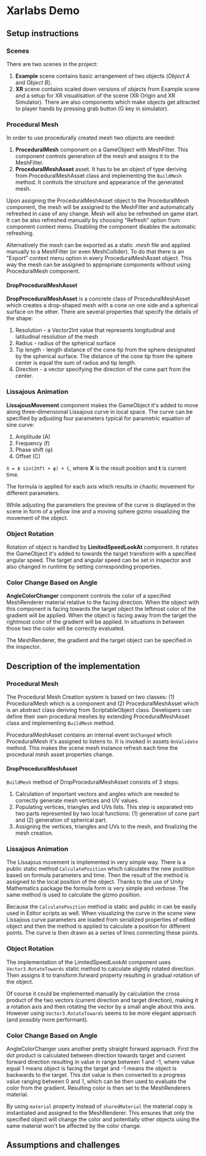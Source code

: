 # Xarlabs Demo

## Setup instructions

### Scenes 
There are two scenes in the project: 
1) **Example** scene contains basic arrangement of two objects (*Object A* and *Object B*). 
2) **XR** scene contains scaled down versions of objects from Example scene and a setup for XR visualisation of the scene (XR Origin and XR Simulator). There are also components which make objects get attracted to player hands by pressing grab button (G key in simulator).


### Procedural Mesh
In order to use procedurally created mesh two objects are needed:
1. **ProceduralMesh** component on a GameObject with MeshFilter. This component controls generation of the mesh and assigns it to the MeshFilter.
2. **ProceduralMeshAsset** asset. It has to be an object of type deriving from ProceduralMeshAsset class and implementing the `BuildMesh` method. It controls the structure and appearance of the generated mesh.

Upon assigning the ProceduralMeshAsset object to the ProceduralMesh component, the mesh will be assigned to the MeshFilter and automatically refreshed in case of any change. Mesh will also be refreshed on game start. It can be also refreshed manually by choosing "Refresh" option from component context menu. Disabling the component disables the automatic refreshing.

Alternatively the mesh can be exported as a static *.mesh* file and applied manually to a MeshFilter (or even MeshCollider). To do that there is an "Export" context menu option in every ProceduralMeshAsset object. This way the mesh can be assigned to appropriate components without using ProceduralMesh component.

#### DropProceduralMeshAsset
**DropProceduralMeshAsset** is a concrete class of ProceduralMeshAsset which creates a drop-shaped mesh with a cone on one side and a spherical surface on the other. There are several properties that specify the details of the shape:
1) Resolution - a Vector2Int value that represents longitudinal and latitudinal resolution of the mesh
2) Radius - radius of the spherical surface
3) Tip length - length distance of the cone tip from the sphere designated by the spherical surface. The distance of the cone tip from the sphere center is equal the sum of radius and tip length.
4) Direction - a vector specifying the direction of the cone part from the center. 

### Lissajous Animation
**LissajousMovement** component makes the GameObject it's added to move along three-dimensional Lissajous curve in local space. The curve can be specified by adjusting four parameters typical for parametric equation of sine curve: 
1) Amplitude (A)
2) Frequency (f)
3) Phase shift (φ)
4) Offset (C)

```X = A sin(2πft + φ) + C```, 
where **X** is the result position and **t** is current time.

The formula is applied for each axis which results in chaotic movement for different parameters.

While adjusting the parameters the preview of the curve is displayed in the scene in form of a yellow line and a moving sphere gizmo visualizing the movement of the object.


### Object Rotation
Rotation of object is handled by **LimitedSpeedLookAt** component. It rotates the GameObject it's added to towards the target transform with a specified angular speed. The target and angular speed can be set in inspector and also changed in runtime by setting corresponding properties.


### Color Change Based on Angle
**AngleColorChanger** component controls the color of a specified MeshRenderer material relative to the facing direction. When the object with this component is facing towards the target object the leftmost color of the gradient will be applied. When the object is facing away from the target the rightmost color of the gradient will be applied. In situations in between those two the color will be correctly evaluated.

The MeshRenderer, the gradient and the target object can be specified in the inspector.


## Description of the implementation
### Procedural Mesh
The Procedural Mesh Creation system is based on two classes: (1) ProceduralMesh which is a component and (2) ProceduralMeshAsset which is an abstract class deriving from ScriptableObject class. Developers can define their own procedural meshes by extending ProceduralMeshAsset class and implementing `BuildMesh` method.

ProceduralMeshAsset contains an internal event `OnChanged` which ProceduralMesh it's assigned to listens to. It is invoked in assets `OnValidate` method. This makes the scene mesh instance refresh each time the procedural mesh asset properties change.

#### DropProceduralMeshAsset
`BuildMesh` method of DropProceduralMeshAsset consists of 3 steps: 
1) Calculation of important vectors and angles which are needed to correctly generate mesh vertices and UV values.
2) Populating vertices, triangles and UVs lists. This step is separated into two parts represented by two local functions: (1) generation of cone part and (2) generation of spherical part.
3) Assigning the vertices, triangles and UVs to the mesh, and finalizing the mesh creation.


### Lissajous Animation
The Lissajous movement is implemented in very simple way. There is a public static method `CalculatePosition` which calculates the new postition based on formula parameters and time. Then the result of the method is assigned to the local position of the object. Thanks to the use of Unity Mathematics package the formula form is very simple and verbose. The same method is used to calculate the gizmo position.

Because the `CalculatePosition` method is static and public in can be easily used in Editor scripts as well. When visualizing the curve in the scene view Lissajous curve parameters are loaded from serialized properties of edited object and then the method is applied to calculate a position for different points. The curve is then drawn as a series of lines connecting these points.


### Object Rotation
The implementation of the LimitedSpeedLookAt component uses `Vector3.RotateTowards` static method to calculate slightly rotated direction. Then assigns it to transform.forward property resulting in gradual rotation of the object. 

Of course it could be implemented manually by calculation the cross product of the two vectors (current direction and target direction), making it a rotation axis and then rotating the vector by a small angle about this axis. However using `Vector3.RotateTowards` seems to be more elegant approach (and possibly more performant).


### Color Change Based on Angle
AngleColorChanger uses another pretty straight forward approach. First the dot product is calculated between direction towards target and current forward direction resulting in value in range between 1 and -1, where value equal 1  means object is facing the target and -1 means the object is backwards to the target. This dot value is then converted to a progress value ranging between 0 and 1, which can be then used to evaluate the color from the gradient. Resulting color is then set to the MeshRenderers material. 

By using `material` property instead of `sharedMaterial` the material copy is instantiated and assigned to the MeshRenderer. This ensures that only the specified object will change the color and potentially other objects using the same material won't be affected by the color change.


## Assumptions and challenges









